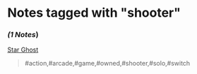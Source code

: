 # Notes tagged with "shooter"

### _(1 Notes_)

[Star Ghost](./../Star%20Ghost.html)
> #action,#arcade,#game,#owned,#shooter,#solo,#switch


